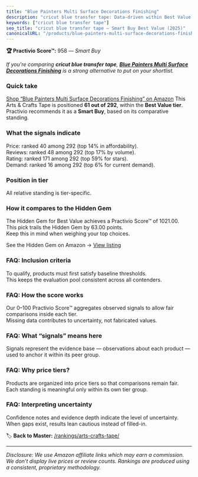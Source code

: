 ```yaml
---
title: "Blue Painters Multi Surface Decorations Finishing"
description: "cricut blue transfer tape: Data-driven within Best Value ranking using the Practivio Score™. Positioned by quality, value, demand, findability, momentum."
keywords: ["cricut blue transfer tape"]
seo_title: "cricut blue transfer tape — Smart Buy Best Value (2025)"
canonicalURL: "/products/blue-painters-multi-surface-decorations-finishing-B0BWDTCCW2/"
---
```


**🏆 Practivio Score™:** 958 — _Smart Buy_


*If you're comparing **cricut blue transfer tape**, **[Blue Painters Multi Surface Decorations Finishing](https://www.amazon.com/dp/B0BWDTCCW2?tag=practivio-20)** is a strong alternative to put on your shortlist.*
### Quick take
[Shop “Blue Painters Multi Surface Decorations Finishing” on Amazon](https://www.amazon.com/dp/B0BWDTCCW2?tag=practivio-20)
This Arts & Crafts Tape is positioned **61 out of 292**, within the **Best Value tier**.  
Practivio recommends it as a **Smart Buy**, based on its comparative standing.

### What the signals indicate
Price: ranked 40 among 292 (top 14% in affordability).  
Reviews: ranked 48 among 292 (top 17% by volume).  
Rating: ranked 171 among 292 (top 59% for stars).  
Demand: ranked 16 among 292 (top 6% for current demand).

### Position in tier
All relative standing is tier-specific.

### How it compares to the Hidden Gem
The Hidden Gem for Best Value achieves a Practivio Score™ of 1021.00.  
This pick trails the Hidden Gem by 63.00 points.  
Keep this in mind when weighing your top choices.  

See the Hidden Gem on Amazon → [View listing](https://www.amazon.com/dp/B0035LXTYU?tag=practivio-20)

### FAQ: Inclusion criteria
To qualify, products must first satisfy baseline thresholds.  
This keeps the evaluation pool consistent across all contenders.

### FAQ: How the score works
Our 0–100 Practivio Score™ aggregates observed signals to allow fair comparisons inside each tier.  
Missing data contributes to uncertainty, not fabricated values.

### FAQ: What “signals” means here
Signals represent the evidence base — observations about each product — used to anchor it within its peer group.

### FAQ: Why price tiers?
Products are organized into price tiers so that comparisons remain fair.  
Each standing is meaningful only within its own tier group.

### FAQ: Interpreting uncertainty
Confidence notes and evidence depth indicate the level of uncertainty.  
When gaps exist, results lean cautious instead of filled-in.


🏷️ **Back to Master:** [/rankings/arts-crafts-tape/](/rankings/arts-crafts-tape/)

---
_Disclosure: We use Amazon affiliate links which may earn a commission. We don’t display live prices or review counts. Rankings are produced using a consistent, proprietary methodology._
